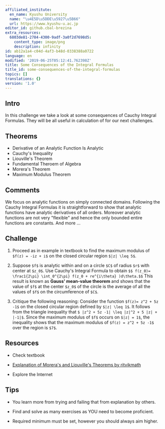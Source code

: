 ```yaml
---
affiliated_institute:
  en_name: Kyushu University
  name: "\u4E5D\u5DDE\u5927\u5B66"
  url: https://www.kyushu-u.ac.jp
editor_id: github.cbal-brezina
extra_resources:
  6803de81-2784-4300-9adf-3a0f2d7698d5:
    content_type: image/png
    description: infinity
id: ab12a1a4-c04d-4af3-b48d-0338388a0722
language: en
modified: '2019-06-25T05:12:41.762398Z'
title: Some Consequences of the Integral Formulas
title_id: some-consequences-of-the-integral-formulas
topics: []
translations: {}
version: '1.0'
---
```


## Intro

In this challenge we take a look at some consequences of Cauchy Integral Formulas. They will be all useful in calculation of for our next challenges.



## Theorems

- Derivative of an Analytic Function Is Analytic 
- Cauchy's Inequality
- Liouville's Theorem
- Fundamental Theroem of Algebra
- Morera's Theorem
- Maximum Modulus Theorem



## Comments

We focus on analytic functions on simply connected domains. Following the Cauchy Integral Formulas it is straightforward to show that analytic functions  have analytic derivatives of all orders.  Moreover analytic functions are not very "flexible" and hence the only bounded entire functions are constants. And more ...


## Challenge

1. Proceed as in example in textbook to find the maximum modulus of `$f(z) = -iz + i$` on the closed circular region `$|z| \leq 5$`.

2. Suppose `$f$` is analytic within and on a circle `$C$` of radius `$r$` with center at `$z_0$`.  Use Cauchy's Integral Formula to obtain `$$ f(z_0)= \frac1{2\pi} \int_0^{2\pi} f(z_0 + re^{i\theta} )d\theta.$$` This result is known as **Gauss' mean-value theorem** and shows that the value of `$f$` at the center `$z_0$` of the circle is the average of all the values of `$f$` on the circumference of `$C$`.

3. Critique the following reasoning:
   Consider the function `$f(z)= z^2 + 5z -1$`  on the closed circular region defined by `$|z| \leq 1$`. It follows from the triangle inequality that `$ |z^2 + 5z -1| \leq |z|^2 + 5 |z| + |-1|$`. Since the maximum modulus of `$f$` occurs on `$|z| = 1$`, the inequality shows that the maximum modulus of `$f(z) = z^2 + 5z -1$` over the region is `$7$`.


## Resources

- Check textbook

- [Explanation of Morera's and Liouville's Theorems  by ritvikmath](https://youtu.be/7pf_dHnueDs)

- Explore the Internet

## Tips


- You learn more from trying and failing that from  explanation by others.

- Find and solve as many exercises as YOU need to become proficient.

- Required minimum must be set, however you should always aim higher.

